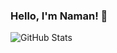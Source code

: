 ### Hello, I'm Naman! 👋
![GitHub Stats](https://github-readme-stats.vercel.app/api?username=naman-doshi&show_icons=true)
